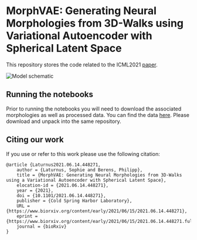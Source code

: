 # MorphVAE: Generating Neural Morphologies from 3D-Walks using Variational Autoencoder with Spherical Latent Space

This repository stores the code related to the ICML2021 [paper](https://www.biorxiv.org/content/early/2021/06/15/2021.06.14.448271).

![](https://github.com/berenslab/morphvae/blob/master/Fig1.png "Model schematic")

## Running the notebooks

Prior to running the notebooks you will need to download the associated morphologies as well as processed data. You can find the data [here]().
Please download and unpack into the same repository. 

## Citing our work 

If you use or refer to this work please use the following citation:
```
@article {Laturnus2021.06.14.448271,
	author = {Laturnus, Sophie and Berens, Philipp},
	title = {MorphVAE: Generating Neural Morphologies from 3D-Walks using a Variational Autoencoder with Spherical Latent Space},
	elocation-id = {2021.06.14.448271},
	year = {2021},
	doi = {10.1101/2021.06.14.448271},
	publisher = {Cold Spring Harbor Laboratory},
	URL = {https://www.biorxiv.org/content/early/2021/06/15/2021.06.14.448271},
	eprint = {https://www.biorxiv.org/content/early/2021/06/15/2021.06.14.448271.full.pdf},
	journal = {bioRxiv}
}
```
